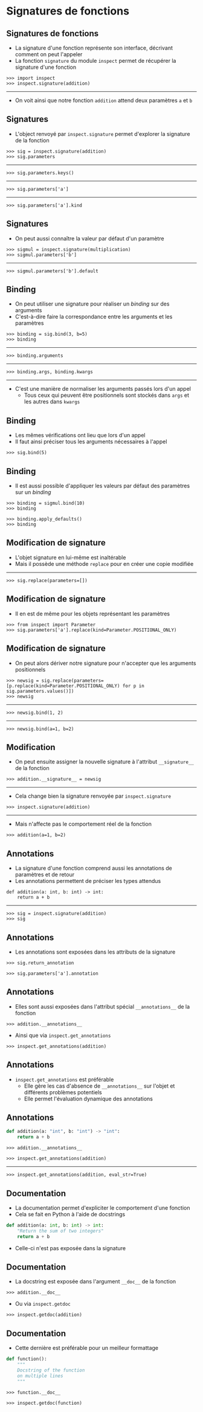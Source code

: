 # Signatures de fonctions

## Signatures de fonctions

- La signature d'une fonction représente son interface, décrivant comment on peut l'appeler
- La fonction `signature` du module `inspect` permet de récupérer la signature d'une fonction

```pycon
>>> import inspect
>>> inspect.signature(addition)
```

---

- On voit ainsi que notre fonction `addition` attend deux paramètres `a` et `b`

## Signatures

- L'object renvoyé par `inspect.signature` permet d'explorer la signature de la fonction

```pycon
>>> sig = inspect.signature(addition)
>>> sig.parameters
```

---

```pycon
>>> sig.parameters.keys()
```

---

```pycon
>>> sig.parameters['a']
```

---

```pycon
>>> sig.parameters['a'].kind
```

## Signatures

- On peut aussi connaître la valeur par défaut d'un paramètre

```pycon
>>> sigmul = inspect.signature(multiplication)
>>> sigmul.parameters['b']
```

---

```pycon
>>> sigmul.parameters['b'].default
```

## Binding

- On peut utiliser une signature pour réaliser un _binding_ sur des arguments
- C'est-à-dire faire la correspondance entre les arguments et les paramètres

```pycon
>>> binding = sig.bind(3, b=5)
>>> binding
```

---

```pycon
>>> binding.arguments
```

---

```pycon
>>> binding.args, binding.kwargs
```

---

- C'est une manière de normaliser les arguments passés lors d'un appel
    - Tous ceux qui peuvent être positionnels sont stockés dans `args` et les autres dans `kwargs`

## Binding

- Les mêmes vérifications ont lieu que lors d'un appel
- Il faut ainsi préciser tous les arguments nécessaires à l'appel

```pycon
>>> sig.bind(5)
```

## Binding

- Il est aussi possible d'appliquer les valeurs par défaut des paramètres sur un _binding_

```pycon
>>> binding = sigmul.bind(10)
>>> binding
```

```pycon
>>> binding.apply_defaults()
>>> binding
```

## Modification de signature

- L'objet signature en lui-même est inaltérable
- Mais il possède une méthode `replace` pour en créer une copie modifiée

---

```pycon
>>> sig.replace(parameters=[])
```

## Modification de signature

- Il en est de même pour les objets représentant les paramètres

```pycon
>>> from inspect import Parameter
>>> sig.parameters['a'].replace(kind=Parameter.POSITIONAL_ONLY)
```

## Modification de signature

- On peut alors dériver notre signature pour n'accepter que les arguments positionnels

```pycon
>>> newsig = sig.replace(parameters=[p.replace(kind=Parameter.POSITIONAL_ONLY) for p in sig.parameters.values()])
>>> newsig
```

---

```pycon
>>> newsig.bind(1, 2)
```

---

```pycon
>>> newsig.bind(a=1, b=2)
```

## Modification

- On peut ensuite assigner la nouvelle signature à l'attribut `__signature__` de la fonction

```pycon
>>> addition.__signature__ = newsig
```

---

- Cela change bien la signature renvoyée par `inspect.signature`

```pycon
>>> inspect.signature(addition)
```

---

- Mais n'affecte pas le comportement réel de la fonction

```pycon
>>> addition(a=1, b=2)
```

## Annotations

- La signature d'une fonction comprend aussi les annotations de paramètres et de retour
- Les annotations permettent de préciser les types attendus

```pycon
def addition(a: int, b: int) -> int:
    return a + b
```

---

```pycon
>>> sig = inspect.signature(addition)
>>> sig
```

## Annotations

- Les annotations sont exposées dans les attributs de la signature

```pycon
>>> sig.return_annotation
```

```pycon
>>> sig.parameters['a'].annotation
```

## Annotations

- Elles sont aussi exposées dans l'attribut spécial `__annotations__` de la fonction

```pycon
>>> addition.__annotations__
```

- Ainsi que via `inspect.get_annotations`

```pycon
>>> inspect.get_annotations(addition)
```

## Annotations

- `inspect.get_annotations` est préférable
    - Elle gère les cas d'absence de `__annotations__` sur l'objet et différents problèmes potentiels
    - Elle permet l'évaluation dynamique des annotations

## Annotations

```python
def addition(a: "int", b: "int") -> "int":
    return a + b
```

```pycon
>>> addition.__annotations__
```

```pycon
>>> inspect.get_annotations(addition)
```

---

```pycon
>>> inspect.get_annotations(addition, eval_str=True)
```

## Documentation

- La documentation permet d'expliciter le comportement d'une fonction
- Cela se fait en Python à l'aide de docstrings

```python
def addition(a: int, b: int) -> int:
    "Return the sum of two integers"
    return a + b
```

- Celle-ci n'est pas exposée dans la signature

## Documentation

- La docstring est exposée dans l'argument `__doc__` de la fonction

```pycon
>>> addition.__doc__
```

- Ou via `inspect.getdoc`

```pycon
>>> inspect.getdoc(addition)
```

## Documentation

- Cette dernière est préférable pour un meilleur formattage

```python
def function():
    """
    Docstring of the function
    on multiple lines
    """
```

```pycon
>>> function.__doc__
```

```pycon
>>> inspect.getdoc(function)
```
